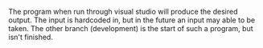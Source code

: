 The program when run through visual studio will produce the desired output. The input is hardcoded in, but in the future an input may able to be taken. The other branch (development) is the start of such a program, but isn't finished.
